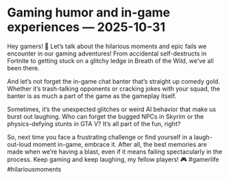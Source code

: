 # Gaming humor and in-game experiences — 2025-10-31

Hey gamers! 👾 Let’s talk about the hilarious moments and epic fails we encounter in our gaming adventures! From accidental self-destructs in Fortnite to getting stuck on a glitchy ledge in Breath of the Wild, we’ve all been there.

And let’s not forget the in-game chat banter that’s straight up comedy gold. Whether it’s trash-talking opponents or cracking jokes with your squad, the banter is as much a part of the game as the gameplay itself.

Sometimes, it’s the unexpected glitches or weird AI behavior that make us burst out laughing. Who can forget the bugged NPCs in Skyrim or the physics-defying stunts in GTA V? It’s all part of the fun, right?

So, next time you face a frustrating challenge or find yourself in a laugh-out-loud moment in-game, embrace it. After all, the best memories are made when we’re having a blast, even if it means failing spectacularly in the process. Keep gaming and keep laughing, my fellow players! 🎮 #gamerlife #hilariousmoments